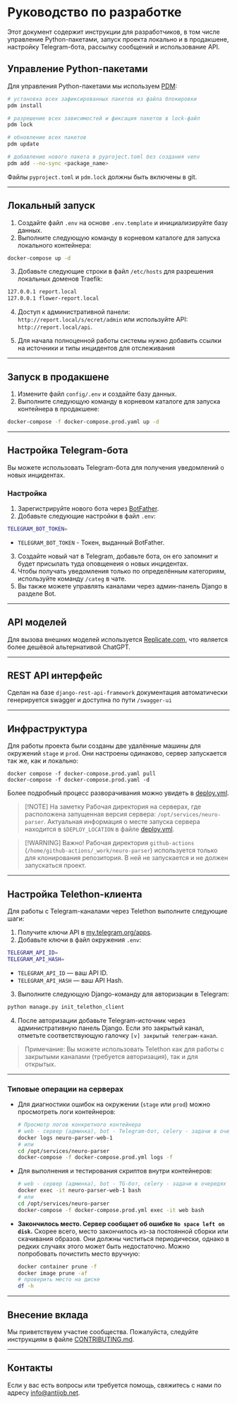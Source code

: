 # Руководство по разработке

Этот документ содержит инструкции для разработчиков, в том числе управление Python-пакетами, запуск проекта локально и в продакшене, настройку Telegram-бота, рассылку сообщений и использование API.

## Управление Python-пакетами

Для управления Python-пакетами мы используем [PDM](https://pdm-project.org/):

```bash
# установка всех зафиксированных пакетов из файла блокировки
pdm install

# разрешение всех зависимостей и фиксация пакетов в lock-файл
pdm lock

# обновление всех пакетов
pdm update

# добавление нового пакета в pyproject.toml без создания venv
pdm add --no-sync <package_name>
```

Файлы `pyproject.toml` и `pdm.lock` должны быть включены в git.

---

## Локальный запуск

1. Создайте файл `.env` на основе `.env.template` и инициализируйте базу данных.
2. Выполните следующую команду в корневом каталоге для запуска локального контейнера:

```bash
docker-compose up -d
```

3. Добавьте следующие строки в файл `/etc/hosts` для разрешения локальных доменов Traefik:

```bash
127.0.0.1 report.local
127.0.0.1 flower-report.local
```

4. Доступ к административной панели: `http://report.local/s/ecret/admin` или используйте API: `http://report.local/api`.

5. Для начала полноценной работы системы нужно добавить ссылки на источники и типы инцидентов для отслеживания

---

## Запуск в продакшене

1. Измените файл `config/.env` и создайте базу данных.
2. Выполните следующую команду в корневом каталоге для запуска контейнера в продакшене:

```bash
docker-compose -f docker-compose.prod.yaml up -d
```

---

## Настройка Telegram-бота

Вы можете использовать Telegram-бота для получения уведомлений о новых инцидентах.

### Настройка

1. Зарегистрируйте нового бота через [BotFather](https://t.me/BotFather).
2. Добавьте следующие настройки в файл `.env`:

```bash
TELEGRAM_BOT_TOKEN=
```

- `TELEGRAM_BOT_TOKEN` - Токен, выданный BotFather.

3. Создайте новый чат в Telegram, добавьте бота, он его запомнит и будет присылать туда оповщенеия о новых инцидентах.
4. Чтобы получать уведомления только по определённым категориям, используйте команду `/categ` в чате.
5. Вы также можете управлять каналами через админ-панель Django в разделе Bot.

---

## API моделей

Для вызова внешних моделей используется [Replicate.com](https://replicate.com/), что является более дешёвой альтернативой ChatGPT.

---

## REST API интерфейс

Сделан на базе `django-rest-api-framework` документация автоматически генерируется swagger и доступна по пути `/swagger-ui`

---

## Инфраструктура

Для работы проекта были созданы две удалённые машины для окружений `stage` и `prod`.
Они настроены одинаково, сервер запускается так же, как и локально:

```
docker compose -f docker-compose.prod.yaml pull
docker-compose -f docker-compose.prod.yaml -d
```

Более подробный процесс разворачивания можно увидеть в [deploy.yml](.github/workflows/deploy.yml).

> [!NOTE] На заметку
> Рабочая директория на серверах, где расположена запущенная версия сервера: `/opt/services/neuro-parser`.
> Актуальная информация о месте запуска сервера находится в `$DEPLOY_LOCATION` в файле [deploy.yml](.github/workflows/deploy.yml).

> [!WARNING] Важно!
> Рабочая директория `github-actions` (`/home/github-actions/_work/neuro-parser`) используется только для клонирования репозитория.
> В ней не запускается и не должен запускаться проект.


---

## Настройка Telethon-клиента

Для работы с Telegram-каналами через Telethon выполните следующие шаги:

1. Получите ключи API в [my.telegram.org/apps](https://my.telegram.org/apps).
2. Добавьте ключи в файл окружения `.env`:

```bash
TELEGRAM_API_ID=
TELEGRAM_API_HASH=
```

- `TELEGRAM_API_ID` — ваш API ID.
- `TELEGRAM_API_HASH` — ваш API Hash.

3. Выполните следующую Django-команду для авторизации в Telegram:

```bash
python manage.py init_telethon_client
```

4. После авторизации добавьте Telegram-источник через административную панель Django. Если это закрытый канал, отметьте соответствующую галочку `[v] закрытый телеграм-канал`.

> Примечание: Вы можете использовать Telethon как для работы с закрытыми каналами (требуется авторизация), так и для открытых.

---

### Типовые операции на серверах

- Для диагностики ошибок на окружении (`stage` или `prod`) можно просмотреть логи контейнеров:

  ```bash
  # Просмотр логов конкретного контейнера
  # web - сервер (админка), bot - Telegram-бот, celery - задачи в очередях
  docker logs neuro-parser-web-1
  # или
  cd /opt/services/neuro-parser
  docker-compose -f docker-compose.prod.yml logs -f
  ```

- Для выполнения и тестирования скриптов внутри контейнеров:
  
  ```bash
  # web - сервер (админка), bot - TG-бот, celery - задачи в очередях
  docker exec -it neuro-parser-web-1 bash
  # или
  cd /opt/services/neuro-parser
  docker-compose -f docker-compose.prod.yml exec -it web bash
  ```

- **Закончилось место. Сервер сообщает об ошибке `No space left on disk`.**
  Скорее всего, место закончилось из-за постоянной сборки или скачивания образов. Они должны чиститься периодически, однако в редких случаях этого может быть недостаточно. Можно попробовать почистить место вручную:

  ```bash
  docker container prune -f
  docker image prune -af
  # проверить место на диске
  df -h
  ```

---

## Внесение вклада

Мы приветствуем участие сообщества. Пожалуйста, следуйте инструкциям в файле [CONTRIBUTING.md](https://github.com/antijob/neuro-parser/blob/main/CONTRIBUTING.md).

---

## Контакты

Если у вас есть вопросы или требуется помощь, свяжитесь с нами по адресу <info@antijob.net>.
